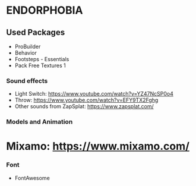 # ENDORPHOBIA

## Used Packages
* ProBuilder
* Behavior
* Footsteps - Essentials
* Pack Free Textures 1

### Sound effects
* Light Switch: https://www.youtube.com/watch?v=YZ47NcSP0o4
* Throw: https://www.youtube.com/watch?v=EFY9TX2Fghg
* Other sounds from ZapSplat: https://www.zapsplat.com/

### Models and Animation
# Mixamo: https://www.mixamo.com/

### Font
* FontAwesome